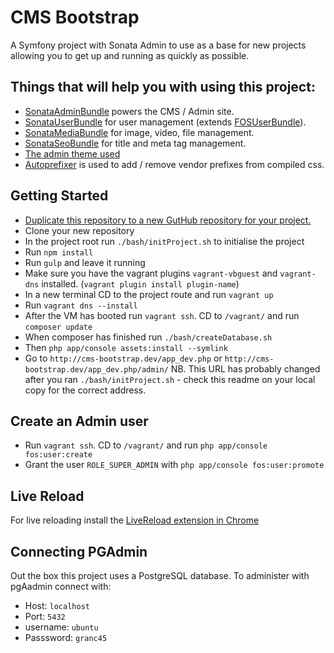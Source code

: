 CMS Bootstrap
========================

A Symfony project with Sonata Admin to use as a base for new projects allowing you to get up and running as quickly as possible.

## Things that will help you with using this project:

* [SonataAdminBundle](http://sonata-project.org/bundles/admin/master/doc/index.html) powers the CMS / Admin site.
* [SonataUserBundle](https://sonata-project.org/bundles/user/master/doc/index.html) for user management (extends [FOSUserBundle](https://github.com/FriendsOfSymfony/FOSUserBundle)).
* [SonataMediaBundle](http://sonata-project.org/bundles/media/master/doc/index.html) for image, video, file management.
* [SonataSeoBundle](https://sonata-project.org/bundles/seo/2-x/doc/index.html) for title and meta tag management.
* [The admin theme used](https://almsaeedstudio.com/themes/AdminLTE/index2.html)
* [Autoprefixer](https://github.com/postcss/autoprefixer) is used to add / remove vendor prefixes from compiled css.


## Getting Started

* [Duplicate this repository to a new GutHub repository for your project.](https://help.github.com/articles/duplicating-a-repository/)
* Clone your new repository
* In the project root run `./bash/initProject.sh` to initialise the project
* Run `npm install`
* Run `gulp` and leave it running
* Make sure you have the vagrant plugins `vagrant-vbguest` and `vagrant-dns` installed. (`vagrant plugin install plugin-name`)
* In a new terminal CD to the project route and run `vagrant up`
* Run `vagrant dns --install`
* After the VM has booted run `vagrant ssh`. CD to `/vagrant/` and run `composer update`
* When composer has finished run `./bash/createDatabase.sh`
* Then `php app/console assets:install --symlink`
* Go to `http://cms-bootstrap.dev/app_dev.php` or `http://cms-bootstrap.dev/app_dev.php/admin/` NB. This URL has probably changed after you ran `./bash/initProject.sh` - check this readme on your local copy for the correct address.

## Create an Admin user
* Run `vagrant ssh`. CD to `/vagrant/` and run `php app/console fos:user:create`
* Grant the user `ROLE_SUPER_ADMIN` with `php app/console fos:user:promote`

## Live Reload
For live reloading install the [LiveReload extension in Chrome](https://chrome.google.com/webstore/detail/livereload/jnihajbhpnppcggbcgedagnkighmdlei)

## Connecting PGAdmin
Out the box this project uses a PostgreSQL database. To administer with pgAadmin connect with:
* Host: `localhost`
* Port: `5432`
* username: `ubuntu`
* Passsword: `granc45`
